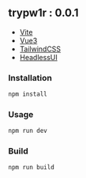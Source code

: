 ## trypw1r  : 0.0.1

- [Vite](https://vitejs.dev/)
- [Vue3](https://v3.vuejs.org/)
- [TailwindCSS](https://tailwindcss.com/)
- [HeadlessUI](https://headlessui.dev/)

### Installation

```bash
npm install
```

### Usage

```bash
npm run dev
```

### Build

```bash
npm run build
```